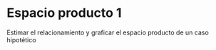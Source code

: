 # Espacio producto 1
 Estimar el relacionamiento y graficar el espacio producto de un caso hipotético
